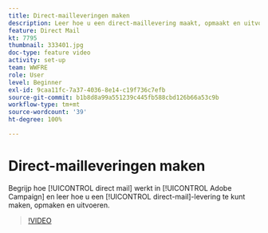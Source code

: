 ```yaml
---
title: Direct-mailleveringen maken
description: Leer hoe u een direct-maillevering maakt, opmaakt en uitvoert.
feature: Direct Mail
kt: 7795
thumbnail: 333401.jpg
doc-type: feature video
activity: set-up
team: WWFRE
role: User
level: Beginner
exl-id: 9caa11fc-7a37-4036-8e14-c19f736c7efb
source-git-commit: b1b8d8a99a551239c445fb588cbd126b66a53c9b
workflow-type: tm+mt
source-wordcount: '39'
ht-degree: 100%

---
```


# Direct-mailleveringen maken

Begrijp hoe [!UICONTROL direct mail] werkt in [!UICONTROL Adobe Campaign] en leer hoe u een [!UICONTROL direct-mail]-levering te kunt maken, opmaken en uitvoeren.

>[!VIDEO](https://video.tv.adobe.com/v/333401?quality=12&learn=on)
